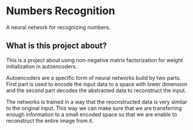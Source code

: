 # Numbers Recognition

A neural network for recognizing numbers.

## What is this project about?
This is a project about using non-negative matrix factorization for weight initialization in autoencoders.

Autoencoders are a specific form of neural networks build by two parts. First part is used to encode the input data to a space with lower dimension and the second part decodes the abstracted data to reconstruct the input.

The networks is trained in a way that the reocnstructed data is very similar to the original input. This way we can make sure that we are transferring enough information to a small encoded space so that we are enable to reconstruct the entire image from it.
